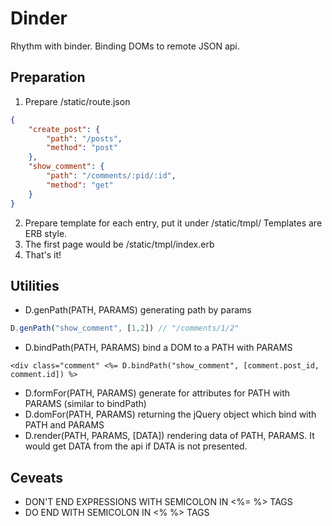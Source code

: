 # Dinder
Rhythm with binder.
Binding DOMs to remote JSON api.

## Preparation
1. Prepare /static/route.json
```json
{
    "create_post": {
        "path": "/posts",
        "method": "post"
    },
    "show_comment": {
        "path": "/comments/:pid/:id",
        "method": "get"
    }
}
```
2. Prepare template for each entry, put it under /static/tmpl/
   Templates are ERB style.
3. The first page would be /static/tmpl/index.erb
4. That's it!

## Utilities
* D.genPath(PATH, PARAMS)
  generating path by params
```javascript
D.genPath("show_comment", [1,2]) // "/comments/1/2"
```
* D.bindPath(PATH, PARAMS)
  bind a DOM to a PATH with PARAMS
```erb
<div class="comment" <%= D.bindPath("show_comment", [comment.post_id, comment.id]) %>
```
* D.formFor(PATH, PARAMS)
  generate for attributes for PATH with PARAMS (similar to bindPath)
* D.domFor(PATH, PARAMS)
  returning the jQuery object which bind with PATH and PARAMS
* D.render(PATH, PARAMS, [DATA])
  rendering data of PATH, PARAMS. It would get DATA from the api if DATA is not presented.

## Ceveats
* DON'T END EXPRESSIONS WITH SEMICOLON IN <%= %> TAGS
* DO END WITH SEMICOLON IN <% %> TAGS
